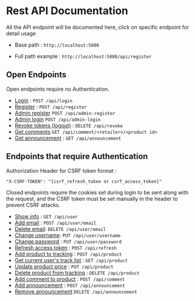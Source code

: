 # Rest API Documentation

All the API endpoint will be documented here, click on specific endpoint for detail usage

* Base path :  `http://localhost:5000`
  
* Full path example : `http://localhost:5000/api/register`

## Open Endpoints

Open endpoints require no Authentication.

* [Login](login.md) : `POST /api/login`
* [Register](register.md) : `POST /api/register`
* [Admin register](admin_register.md) `POST /api/admin-register`
* [Admin login](admin_login.md) `POST /api/admin-login`
* [Revoke tokens (logout)](revoke_access.md) : `DELETE /api/revoke`
* [Get comments](get_comments.md) `GET /api/comment/<retailer>/<product id>`
* [Get announcement](get_announcement.md) : `GET /api/announcement`

## Endpoints that require Authentication

Authorization Header for CSRF token format : 

`"X-CSRF-TOKEN": "[csrf_refresh_token or csrf_access_token]"`

Closed endpoints require the cookies set during login to be sent along with
the request, and the CSRF token must be set manually in the header to
prevent CSRF attacks. 

* [Show info](get_user.md) : `GET /api/user`
* [Add email](add_email.md) : `POST /api/user/email`
* [Delete email](delete_email.md): `DELETE /api/user/email`
* [Change username](change_username.md): `PUT /api/user/username`
* [Change password](change_password.md) : `PUT /api/user/password`
* [Refresh access token](refresh_access.md) : `POST /api/refresh`
* [Add product to tracking](add_tracking.md) : `POST /api/product`
* [Get current user's track list](get_tracking.md) : `GET /api/product`
* [Update product price](update_tracking.md) : `PUT /api/product`
* [Delete product from tracking](delete_tracking.md) : `DELETE /api/product`
* [Add comment to product](add_comment.md) : `POST /api/comment`
* [Add announcement](add_announcement.md) : `POST /api/announcement`
* [Remove announcement](delete_announcement.md) `DELETE /api/announcement`
